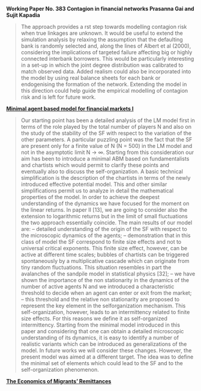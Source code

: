 
**Working Paper No. 383 Contagion in financial networks Prasanna Gai and Sujit Kapadia**

> The approach provides a rst step towards modelling contagion risk when true linkages are unknown. It would be useful to extend the simulation analysis by relaxing the assumption that the defaulting bank is randomly selected and, along the lines of Albert et al (2000), considering the implications of targeted failure affecting big or highly connected interbank borrowers. This would be particularly interesting in a set-up in which the joint degree distribution was calibrated to match observed data. Added realism could also be incorporated into the model by using real balance sheets for each bank or endogenising the formation of the network. Extending the model in this direction could help guide the empirical modelling of contagion risk and is left for future work.

[**Minimal agent based model for financial markets I**](https://sci-hub.ru/https://doi.org/10.1140/epjb/e2009-00028-4)

> Our starting point has been a detailed analysis of the LM
model first in terms of the role played by the total number
of players N and also on the study of the stability of the
SF with respect to the variation of the other parameters.
A particular puzzling point was the fact that the SF are
present only for a finite value of N (N = 500) in the LM
model and not in the asymptotic limit N → ∞. Starting from this consideration our aim has been to introduce
a minimal ABM based on fundamentalists and chartists
which would permit to clarify these points and eventually also to discuss the self-organization. A basic technical
simplification is the description of the chartists in terms of
the newly introduced effective potential model. This and
other similar simplifications permit us to analyze in detail the mathematical properties of the model. In order
to achieve the deepest understanding of the dynamics we
have focused for the moment on the linear returns. In paper II [13], we are going to consider also the extension to
logarithmic returns but in the limit of small fluctuations
the two approach essentially coincide. The main results of
our model are:
– detailed understanding of the origin of the SF with
respect to the microscopic dynamics of the agents;
– demonstration that in this class of model the SF correspond to finite size effects and not to universal critical
exponents. This finite size effect, however, can be active at different time scales;
bubbles of chartists can be triggered spontaneously
by a multiplicative cascade which can originate from
tiny random fluctuations. This situation resembles in
part the avalanches of the sandpile model in statistical
physics [32];
– we have shown the importance of the non stationarity in the dynamics of the number of active agents N
and we introduced a characteristic threshold to decide
when an agent can enter or exit from the market;
– this threshold and the relative non stationarity are
proposed to represent the key element in the selforganization mechanism. This self-organization, however, leads to an intermittency related to finite size
effects. For this reasons we define it as self-organized
intermittency.
Starting from the minimal model introduced in this paper and considering that one can obtain a detailed microscopic understanding of its dynamics, it is easy to identify
a number of realistic variants which can be introduced
as generalizations of the model. In future works we will
consider these changes. However, the present model was
aimed at a different target. The idea was to define the
minimal set of elements which could lead to the SF and
to the self-organization phenomenon.

[**The Economics of Migrants’ Remittances**](https://ftp.iza.org/dp1531.pdf)